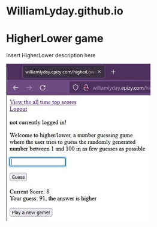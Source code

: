 # WilliamLyday.github.io

<h1>HigherLower game</h1>
<p>Insert HigherLower description here</p>
<img src="/img/hl1.JPG" alt="higherlower index/login screen">
